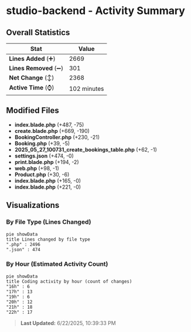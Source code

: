 # studio-backend - Activity Summary 

## Overall Statistics

| Stat                   | Value                                                             |
| ---------------------- | ----------------------------------------------------------------- |
| **Lines Added** (➕)   | 2669                                          |
| **Lines Removed** (➖) | 301                                        |
| **Net Change** (↕)    | 2368                |
| **Active Time** (⌚)   | 102 minutes |


## Modified Files
- **index.blade.php** (+487, -75)
- **create.blade.php** (+669, -190)
- **BookingController.php** (+230, -21)
- **Booking.php** (+39, -5)
- **2025_05_27_100731_create_bookings_table.php** (+62, -1)
- **settings.json** (+474, -0)
- **print.blade.php** (+194, -2)
- **web.php** (+98, -1)
- **Product.php** (+30, -6)
- **index.blade.php** (+165, -0)
- **index.blade.php** (+221, -0)

## Visualizations

### By File Type (Lines Changed)

```mermaid
pie showData
title Lines changed by file type
".php" : 2496
".json" : 474
```

### By Hour (Estimated Activity Count)

```mermaid
pie showData
title Coding activity by hour (count of changes)
"16h" : 6
"17h" : 13
"19h" : 6
"20h" : 12
"21h" : 18
"22h" : 17
```


> **Last Updated:** 6/22/2025, 10:39:33 PM